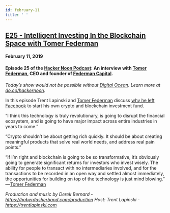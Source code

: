 ```yaml
---
id: february-11
title: ' '
---
```



<h2><a href="https://podcast.hackernoon.com/e/intelligent-investing-in-the-blockchain-space-with-tomer%c2%a0federman/">E25 - Intelligent Investing In the Blockchain Space with Tomer Federman</a></h2>
<h4>February 11, 2019</h4>

<h4><strong>Episode 25 of the <a href="https://podcast.hackernoon.com/">Hacker Noon Podcast</a>: An interview with <a href="https://medium.com/u/db459dcc870">Tomer Federman</a>, CEO and founder of <a href="https://www.federman.capital/">Federman Capital</a>.</strong></h4>

<p>
<em>Today’s show would not be possible without <a href="https://do.co/2TTnFCL">Digital Ocean</a>. Learn more at <a href="https://do.co/2TTnFCL">do.co/hackernoon</a>.</em>
</p>
In this episode Trent Lapinski and <a href="https://medium.com/u/db459dcc870">Tomer Federman</a> discuss <a href="https://medium.com/federman-capital/heres-why-i-left-the-best-job-in-the-world-to-start-an-investment-firm-focused-on-crypto-assets-9da3cce95b93">why he left Facebook</a> to start his own crypto and blockchain investment fund.
<p>
“I think this technology is truly revolutionary, is going to disrupt the financial ecosystem, and is going to have major impact across entire industries in years to come.”
</p>
“Crypto shouldn’t be about getting rich quickly. It should be about creating meaningful products that solve real world needs, and address real pain points.”
<p>
“If I’m right and blockchain is going to be so transformative, it’s obviously going to generate significant returns for investors who invest wisely. The ability for people to transact with no intermediaries involved, and for the transactions to be recorded in an open way and settled almost immediately, the opportunities for building on top of the technology is just mind blowing.” — <a href="https://medium.com/u/db459dcc870">Tomer Federman</a>
</p>
<em>Production and music by Derek Bernard - <a href="https://haberdasherband.com/production">https://haberdasherband.com/production</a></em>
<em>Host: Trent Lapinski - <a href="https://www.youtube.com/redirect?q=https%3A%2F%2Ftrentlapinski.com&event=video_description&v=qKq-hi-AoH8&redir_token=yl-d2oX1VrQZk4haKt1ozUL9Q8l8MTU1MjUwNjc2OUAxNTUyNDIwMzY5">https://trentlapinski.com</a></em>